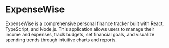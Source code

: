 # ExpenseWise
ExpenseWise is a comprehensive personal finance tracker built with React, TypeScript, and Node.js. This application allows users to manage their income and expenses, track budgets, set financial goals, and visualize spending trends through intuitive charts and reports.
